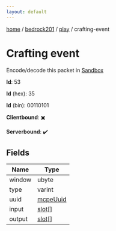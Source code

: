 ```yaml
---
layout: default
---
```


[home](/)  /  [bedrock201](/protocol/bedrock201)  /  [play](/protocol/bedrock201/play)  /  crafting-event

# Crafting event

Encode/decode this packet in [Sandbox](../../../sandbox/bedrock201#play.crafting_event)

**Id**: 53

**Id** (hex): 35

**Id** (bin): 00110101

**Clientbound**: ✖️

**Serverbound**: ✔️

## Fields

Name | Type
---|---
window | ubyte
type | varint
uuid | [mcpeUuid](/protocol/bedrock201/types/mcpe-uuid)
input | [slot](/protocol/bedrock201/types/slot)[]
output | [slot](/protocol/bedrock201/types/slot)[]
